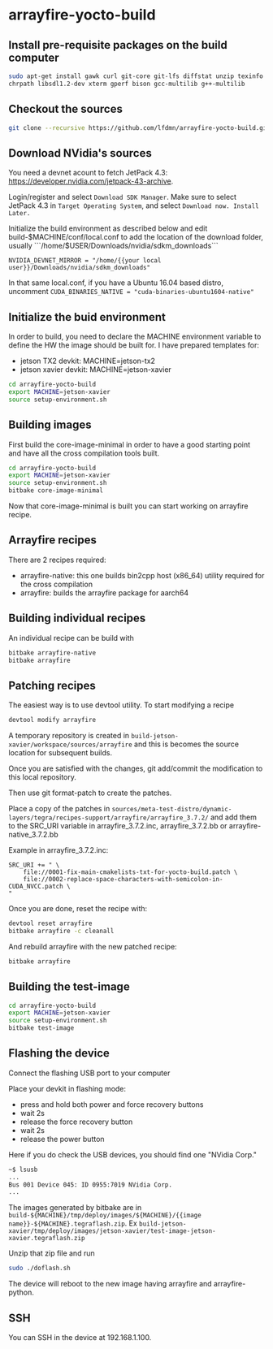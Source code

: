 # arrayfire-yocto-build

## Install pre-requisite packages on the build computer
```sh
sudo apt-get install gawk curl git-core git-lfs diffstat unzip texinfo build-essential \
chrpath libsdl1.2-dev xterm gperf bison gcc-multilib g++-multilib
```

## Checkout the sources
```sh
git clone --recursive https://github.com/lfdmn/arrayfire-yocto-build.git
```

## Download NVidia's sources
You need a devnet acount to fetch JetPack 4.3: https://developer.nvidia.com/jetpack-43-archive. 

Login/register and select ```Download SDK Manager```. Make sure to select JetPack 4.3 in ```Target Operating System```, and select ```Download now. Install Later.```

Initialize the build environment as described below and edit build-$MACHINE/conf/local.conf to add the location of the download folder, usually ```/home/$USER/Downloads/nvidia/sdkm_downloads```

```NVIDIA_DEVNET_MIRROR = "/home/{{your local user}}/Downloads/nvidia/sdkm_downloads"```

In that same local.conf, if you have a Ubuntu 16.04 based distro, uncomment ```CUDA_BINARIES_NATIVE = "cuda-binaries-ubuntu1604-native"```


## Initialize the buid environment
In order to build, you need to declare the MACHINE environment variable to define
the HW the image should be built for. I have prepared templates for:
* jetson TX2 devkit: MACHINE=jetson-tx2
* jetson xavier devkit: MACHINE=jetson-xavier

```sh
cd arrayfire-yocto-build
export MACHINE=jetson-xavier
source setup-environment.sh
```

## Building images
First build the core-image-minimal in order to have a good starting point and have all the cross compilation tools built.
```sh
cd arrayfire-yocto-build
export MACHINE=jetson-xavier
source setup-environment.sh
bitbake core-image-minimal
```

Now that core-image-minimal is built you can start working on arrayfire recipe.


## Arrayfire recipes
There are 2 recipes required:
* arrayfire-native: this one builds bin2cpp host (x86_64) utility required for the cross compilation
* arrayfire: builds the arrayfire package for aarch64


## Building individual recipes
An individual recipe can be build with 
```sh
bitbake arrayfire-native
bitbake arrayfire
```


## Patching recipes
The easiest way is to use devtool utility.
To start modifying a recipe
```sh
devtool modify arrayfire
```

A temporary repository is created in ```build-jetson-xavier/workspace/sources/arrayfire``` and this is becomes the source location for subsequent builds.

Once you are satisfied with the changes, git add/commit the modification to this local repository. 

Then use git format-patch to create the patches. 

Place a copy of the patches in ```sources/meta-test-distro/dynamic-layers/tegra/recipes-support/arrayfire/arrayfire_3.7.2/``` and add them to the SRC_URI variable in arrayfire_3.7.2.inc, arrayfire_3.7.2.bb or arrayfire-native_3.7.2.bb

Example in arrayfire_3.7.2.inc:
```
SRC_URI += " \
    file://0001-fix-main-cmakelists-txt-for-yocto-build.patch \
    file://0002-replace-space-characters-with-semicolon-in-CUDA_NVCC.patch \
"
```

Once you are done, reset the recipe with:
```sh
devtool reset arrayfire
bitbake arrayfire -c cleanall
```

And rebuild arrayfire with the new patched recipe:
```sh
bitbake arrayfire
```

## Building the test-image
```sh
cd arrayfire-yocto-build
export MACHINE=jetson-xavier
source setup-environment.sh
bitbake test-image
```

## Flashing the device
Connect the flashing USB port to your computer

Place your devkit in flashing mode:
* press and hold both power and force recovery buttons
* wait 2s
* release the force recovery button
* wait 2s
* release the power button

Here if you do check the USB devices, you should find one "NVidia Corp."
```sh
~$ lsusb
...
Bus 001 Device 045: ID 0955:7019 NVidia Corp.
...
```

The images generated by bitbake are in ```build-${MACHINE}/tmp/deploy/images/${MACHINE}/{{image name}}-${MACHINE}.tegraflash.zip```. Ex ```build-jetson-xavier/tmp/deploy/images/jetson-xavier/test-image-jetson-xavier.tegraflash.zip```

Unzip that zip file and run 
```sh
sudo ./doflash.sh
```

The device will reboot to the new image having arrayfire and arrayfire-python.


## SSH
You can SSH in the device at 192.168.1.100.
